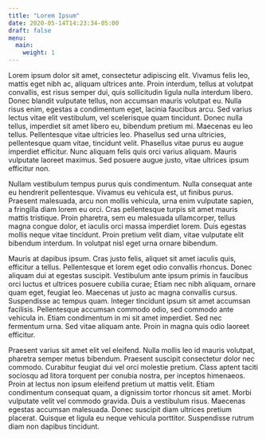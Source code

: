 ```yaml
---
title: "Lorem Ipsum"
date: 2020-05-14T14:23:34-05:00
draft: false
menu:
  main:
    weight: 1
---
```


Lorem ipsum dolor sit amet, consectetur adipiscing elit. Vivamus felis leo, mattis eget nibh ac, aliquam ultrices ante. Proin interdum, tellus at volutpat convallis, est risus semper dui, quis sollicitudin ligula nulla interdum libero. Donec blandit vulputate tellus, non accumsan mauris volutpat eu. Nulla risus enim, egestas a condimentum eget, lacinia faucibus arcu. Sed varius lectus vitae elit vestibulum, vel scelerisque quam tincidunt. Donec nulla tellus, imperdiet sit amet libero eu, bibendum pretium mi. Maecenas eu leo tellus. Pellentesque vitae ultricies leo. Phasellus sed urna ultricies, pellentesque quam vitae, tincidunt velit. Phasellus vitae purus eu augue imperdiet efficitur. Nunc aliquam felis quis orci varius aliquam. Mauris vulputate laoreet maximus. Sed posuere augue justo, vitae ultrices ipsum efficitur non.

Nullam vestibulum tempus purus quis condimentum. Nulla consequat ante eu hendrerit pellentesque. Vivamus eu vehicula est, ut finibus purus. Praesent malesuada, arcu non mollis vehicula, urna enim vulputate sapien, a fringilla diam lorem eu orci. Cras pellentesque turpis sit amet mauris mattis tristique. Proin pharetra, sem eu malesuada ullamcorper, tellus magna congue dolor, et iaculis orci massa imperdiet lorem. Duis egestas mollis neque vitae tincidunt. Proin pretium velit diam, vitae vulputate elit bibendum interdum. In volutpat nisl eget urna ornare bibendum.

Mauris at dapibus ipsum. Cras justo felis, aliquet sit amet iaculis quis, efficitur a tellus. Pellentesque et lorem eget odio convallis rhoncus. Donec aliquam dui at egestas suscipit. Vestibulum ante ipsum primis in faucibus orci luctus et ultrices posuere cubilia curae; Etiam nec nibh aliquam, ornare quam eget, feugiat leo. Maecenas ut justo ac magna convallis cursus. Suspendisse ac tempus quam. Integer tincidunt ipsum sit amet accumsan facilisis. Pellentesque accumsan commodo odio, sed commodo ante vehicula in. Etiam condimentum in mi sit amet imperdiet. Sed nec fermentum urna. Sed vitae aliquam ante. Proin in magna quis odio laoreet efficitur.

Praesent varius sit amet elit vel eleifend. Nulla mollis leo id mauris volutpat, pharetra semper metus bibendum. Praesent suscipit consectetur dolor nec commodo. Curabitur feugiat dui vel orci molestie pretium. Class aptent taciti sociosqu ad litora torquent per conubia nostra, per inceptos himenaeos. Proin at lectus non ipsum eleifend pretium ut mattis velit. Etiam condimentum consequat quam, a dignissim tortor rhoncus sit amet. Morbi vulputate velit vel commodo gravida. Duis a vestibulum risus. Maecenas egestas accumsan malesuada. Donec suscipit diam ultrices pretium placerat. Quisque et ligula eu neque vehicula porttitor. Suspendisse rutrum diam non dapibus tincidunt.